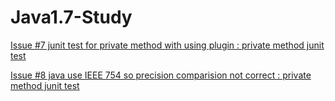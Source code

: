 # Java1.7-Study

[Issue #7 junit test for private method with using plugin : private method junit test](src/test/java/rwoo/research/MockPrivateMethodTest.java)

[Issue #8 java use IEEE 754 so precision comparision not correct : private method junit test](src/test/java/rwoo/research/DoubleComparisionTest.java)
